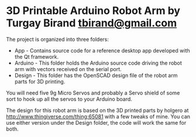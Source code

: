 3D Printable Arduino Robot Arm
by Turgay Birand <tbirand@gmail.com>
==============================

The project is organized into three folders:

* App - Contains source code for a reference desktop app developed with the Qt framework.
* Arduino - This folder holds the Arduino source code driving the robot arm with vectors received on the serial port.
* Design - This folder has the OpenSCAD design file of the robot arm parts for 3D printing.

You will need five 9g Micro Servos and probably a Servo shield of some sort to hook up all the servos to your Arduino board.

The design for this robot arm is based on the 3D printed parts by holgero at http://www.thingiverse.com/thing:65081 with a few tweaks of mine. You can use either version under the Design folder, the code will work the same for both.

